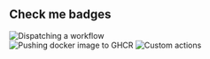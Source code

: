 ## Check me badges

![Dispatching a workflow](https://github.com/glebtee/weather-app/actions/workflows/dispatch-workflow.yml/badge.svg)  
![Pushing docker image to GHCR](https://github.com/glebtee/weather-app/actions/workflows/publish-container-wrokflow.yml/badge.svg)
![Custom actions](https://github.com/glebtee/weather-app/actions/workflows/custom-actions-workflow.yml/badge.svg)